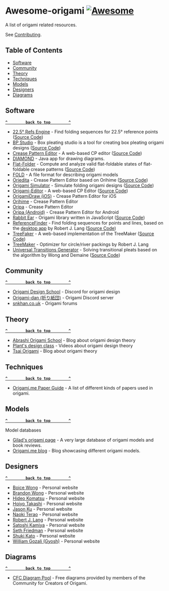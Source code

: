 # Awesome-origami [![Awesome](https://awesome.re/badge.svg)](https://awesome.re)

A list of origami related resources.

See [Contributing](.github/CONTRIBUTING.md).

## Table of Contents

- [Software](#software)
- [Community](#community)
- [Theory](#theory)
- [Techniques](#techniques)
- [Models](#models)
- [Designers](#designers)
- [Diagrams](#diagrams)

## Software

**[`^        back to top        ^`](#)**

- [22.5° Refs Engine](https://adroitorigami.com/22-5%C2%B0-refs-engine-1) - Find folding sequences for 22.5° reference points ([Source Code](https://github.com/tancoda/22.5_refs_engine))
- [BP Studio](https://bpstudio.abstreamace.com/) - Box pleating studio is a tool for creating box pleating origami designs ([Source Code](https://github.com/bp-studio/box-pleating-studio))
- [Crease Pattern Editor](http://erikdemaine.org/cp-editor/) - A web-based CP editor ([Source Code](https://github.com/edemaine/cp-editor))
- [DIAMOND](https://github.com/kei-morisue/DIAMOND) - Java app for drawing diagrams.
- [Flat-Folder](https://origamimagiro.github.io/flat-folder/) - Compute and analyze valid flat-foldable states of flat-foldable crease patterns ([Source Code](https://github.com/origamimagiro/flat-folder))
- [FOLD](https://github.com/edemaine/fold) - A file format for describing origami models
- [Oriedita](https://oriedita.github.io) - Crease Pattern Editor based on Orihime ([Source Code](https://github.com/oriedita/oriedita))
- [Origami Simulator](https://origamisimulator.org/) - Simulate folding origami designs ([Source Code](https://github.com/amandaghassaei/OrigamiSimulator))
- [Origami-Editor](https://kairayzo.github.io/Origam.io/) - A web-based CP Editor ([Source Code](https://github.com/kairayzo/Origami-Editor))
- [OrigamiDraw (iOS)](https://apps.apple.com/us/app/origamidraw/id1268158815) - Crease Pattern Editor for iOS
- [Orihime](http://mt777.html.xdomain.jp/) - Crease Pattern Editor
- [Oripa](https://github.com/oripa/oripa) - Crease Pattern Editor 
- [Oripa (Android)](https://play.google.com/store/apps/details?id=com.origamitoolbox.oripa&gl=US) - Crease Pattern Editor for Android
- [Rabbit Ear](https://rabbitear.org/book/) - Origami library written in JavaScript ([Source Code](https://github.com/robbykraft/Origami))
- [ReferenceFinder](https://mutsuntsai.github.io/reference-finder/) - Find folding sequences for points and lines, based on the [desktop app](https://langorigami.com/article/referencefinder/) by Robert J. Lang ([Source Code](https://github.com/mutsuntsai/reference-finder))
- [TreeFaker](https://github.com/6849-2020/treefaker) - A web-based implementation of the TreeMaker ([Source Code](https://github.com/6849-2020/treefaker))
- [TreeMaker](https://langorigami.com/article/treemaker/) - Optimizer for circle/river packings by Robert J. Lang
- [Universal Transitions Generator](https://theplantpsychologist.github.io/transitions-implementation/) - Solving transitional pleats based on the algorithm by Wong and Demaine ([Source Code](https://github.com/theplantpsychologist/transitions-implementation))

## Community

**[`^        back to top        ^`](#)**

- [Origami Design School](https://discord.gg/dJbrYgYHPS) - Discord for origami design
- [Origami-dan (折り紙団)](https://disboard.org/server/553401275127955476) - Origami Discord server
- [snkhan.co.uk](https://snkhan.co.uk/forum/index.php) - Origami forums

## Theory

**[`^        back to top        ^`](#)**

- [Abrashi Origami School](https://abrashiorigami.com/) - Blog about origami design theory
- [Plant's design class](https://youtube.com/playlist?list=PL6CCJHQcukwXKpuGuBkVaVx4WgItD4WO9) - Videos about origami design theory
- [Tsai Origami](https://origami.abstreamace.com/) - Blog about origami theory

## Techniques

**[`^        back to top        ^`](#)**

- [Origami.me Paper Guide](https://origami.me/paper/) - A list of different kinds of papers used in origami.

## Models

**[`^        back to top        ^`](#)**

Model databases

- [Gilad's origami page](https://giladorigami.com) - A very large database of origami models and book reviews.
- [Origami.me blog](https://origami.me/blog/) - Blog showcasing different origami models.

## Designers

**[`^        back to top        ^`](#)**

- [Boice Wong](https://www.obb.design/) - Personal website
- [Brandon Wong](https://web.mit.edu/wongb/www/origami/) - Personal website
- [Hideo Komatsu](https://komatsu.origami.jp/) - Personal website
- [Hojyo Takashi](https://hojyo.origami.jp/) - Personal website
- [Jason Ku](http://jasonku.mit.edu/gallery.html) - Personal website
- [Naoki Terao](https://naokigami.com/) - Personal website
- [Robert J. Lang](https://langorigami.com/) - Personal website
- [Satoshi Kamiya](https://www.folders.jp/index.html) - Personal website
- [Seth Friedman](http://friedmanorigami.com/) - Personal website
- [Shuki Kato](https://shukigk.wixsite.com/shukikato) - Personal website
- [William Gozali (Gyosh)](https://wg-origami.blogspot.com/p/gallery.html) - Personal website

## Diagrams

**[`^        back to top        ^`](#)**

- [CFC Diagram Pool](https://cfcorigami.com/diagram-pool) - Free diagrams provided by members of the Community for Creators of Origami.
